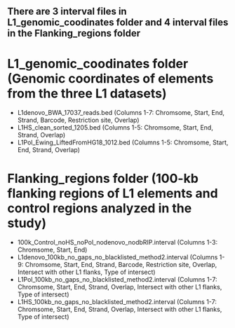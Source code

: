 ## There are 3 interval files in L1_genomic_coodinates folder and 4 interval files in the Flanking_regions folder

# L1_genomic_coodinates folder (Genomic coordinates of elements from the three L1 datasets)
- L1denovo_BWA_17037_reads.bed (Columns 1-7: Chromsome, Start, End, Strand, Barcode, Restriction site, Overlap)
- L1HS_clean_sorted_1205.bed (Columns 1-5: Chromsome, Start, End, Strand, Overlap)
- L1Pol_Ewing_LiftedFromHG18_1012.bed (Columns 1-5: Chromsome, Start, End, Strand, Overlap)

# Flanking_regions folder (100-kb flanking regions of L1 elements and control regions analyzed in the study)
- 100k_Control_noHS_noPol_nodenovo_nodbRIP.interval (Columns 1-3: Chromsome, Start, End)
- L1denovo_100kb_no_gaps_no_blacklisted_method2.interval (Columns 1-9: Chromsome, Start, End, Strand, Barcode, Restriction site, Overlap, Intersect with other L1 flanks, Type of intersect)
- L1Pol_100kb_no_gaps_no_blacklisted_method2.interval (Columns 1-7: Chromsome, Start, End, Strand, Overlap, Intersect with other L1 flanks, Type of intersect)
- L1HS_100kb_no_gaps_no_blacklisted_method2.interval (Columns 1-7: Chromsome, Start, End, Strand, Overlap, Intersect with other L1 flanks, Type of intersect)



